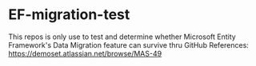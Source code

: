 # EF-migration-test
This repos is only use to test and determine whether Microsoft Entity Framework's Data Migration feature can survive thru GitHub
References: https://demoset.atlassian.net/browse/MAS-49

